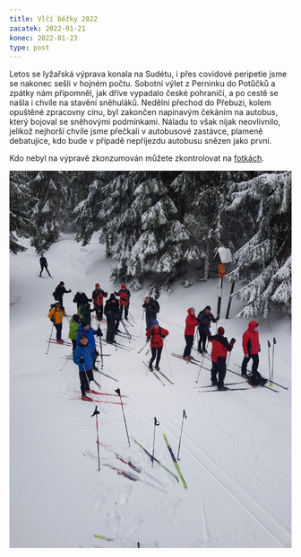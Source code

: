 ```yaml
---
title: Vlčí běžky 2022
zacatek: 2022-01-21
konec: 2022-01-23
type: post
---
```

Letos se lyžařská výprava konala na Sudétu, i přes covidové peripetie jsme se nakonec sešli v hojném počtu. Sobotní výlet z Perninku do Potůčků a zpátky nám připomněl, jak dříve vypadalo české pohraničí, a po cestě se našla i chvíle na stavění sněhuláků. Nedělní přechod do Přebuzi, kolem opuštěné zpracovny cínu, byl zakončen napínavým čekáním na autobus, který bojoval se sněhovými podmínkami. Náladu to však nijak neovlivnilo, jelikož nejhorší chvíle jsme přečkali v autobusové zastávce, plameně debatujíce, kdo bude v případě nepříjezdu autobusu snězen jako první.

Kdo nebyl na výpravě zkonzumován můžete zkontrolovat na [fotkách](https://eu.zonerama.com/vlci-keblany/1303470?secret=R29V8G02MMYv0gPl94klH1g49&count=46).

![](20220122_104231.jpg)